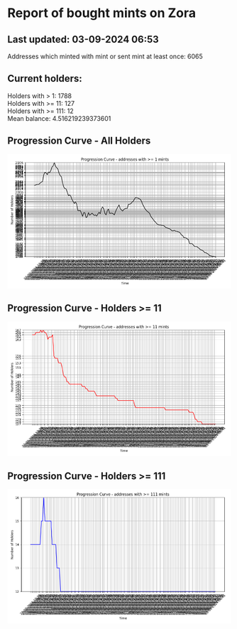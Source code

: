 # Report of bought mints on Zora
## Last updated: 03-09-2024 06:53
Addresses which minted with mint or sent mint at least once: 6065

## Current holders:
Holders with > 1: 1788  
Holders with >= 11: 127  
Holders with >= 111: 12  
Mean balance: 4.516219239373601  

## Progression Curve - All Holders
![addresses with >= 1 mint](progression_curve_all.png)
## Progression Curve - Holders >= 11
![addresses with >= 11 mints](progression_curve_gt_11.png)
## Progression Curve - Holders >= 111
![addresses with >= 111 mints](progression_curve_gt_111.png)
